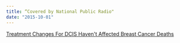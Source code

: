 ```yaml
---
title: “Covered by National Public Radio"
date: "2015-10-01"
---
```


[Treatment Changes For DCIS Haven't Affected Breast Cancer Deaths](http://www.npr.org/sections/health-shots/2015/10/14/448574187/changes-in-treatments-for-dcis-havent-affected-cancer-deaths)

